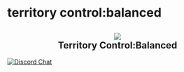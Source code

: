 # territory control:balanced
<h2 align = 'center'><img src="https://github.com/Slait12/territory-control-balanced/assets/126407560/5ce6b631-4a8e-4b0a-8f04-4140e2af1b80"><br>Territory Control:Balanced</h2>

[![Discord Chat](https://img.shields.io/discord/361255623456849923?label=Discord&logo=discord&logoColor=ffffff&labelColor=7289DA&color=2c2f33)](https://discord.gg/Mk4Kcrg5R5)
